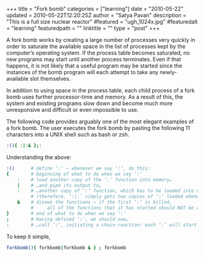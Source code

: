 +++
title = "Fork bomb"
categories = ["learning"]
date = "2010-05-22"
updated = 2010-05-22T12:20:25Z
author = "Satya Pavan"
description = "This is a full size nuclear reactor"
#featured = "ugh_1024x.jpg"
#featuredalt = "learning"
featuredpath = ""
linktitle = ""
type = "post"
+++


A fork bomb works by creating a large number of processes very quickly in order to saturate the available space in the list of processes kept by the computer’s operating system. If the process table becomes saturated, no new programs may start until another process terminates. Even if that happens, it is not likely that a useful program may be started since the instances of the bomb program will each attempt to take any newly-available slot themselves.

In addition to using space in the process table, each child process of a fork bomb uses further processor-time and memory. As a result of this, the system and existing programs slow down and become much more unresponsive and difficult or even impossible to use.

The following code provides arguably one of the most elegant examples of a fork bomb. The user executes the fork bomb by pasting the following 11 characters into a UNIX shell such as bash or zsh.

```bash
:(){ :|:& };:
```

Understanding the above:

```bash
:()      # define ‘:’ – whenever we say ‘:‘, do this:
{        # beginning of what to do when we say ‘:’
    :    # load another copy of the ‘:’ function into memory…
    |    # …and pipe its output to…
    :    # …another copy of ‘:’ function, which has to be loaded into memory
         # (therefore, ‘:|:’ simply gets two copies of ‘:’ loaded whenever ‘:’ is called)
    &    # disown the functions – if the first ‘:’ is killed,
         #     all of the functions that it has started should NOT be auto-killed
}        # end of what to do when we say ‘:’
;        # Having defined ‘:‘, we should now…
:        # …call ‘:‘, initiating a chain-reaction: each ‘:’ will start two more.
```

To keep it simple,

```bash
forkbomb(){ forkbomb|forkbomb & } ; forkbomb
```
